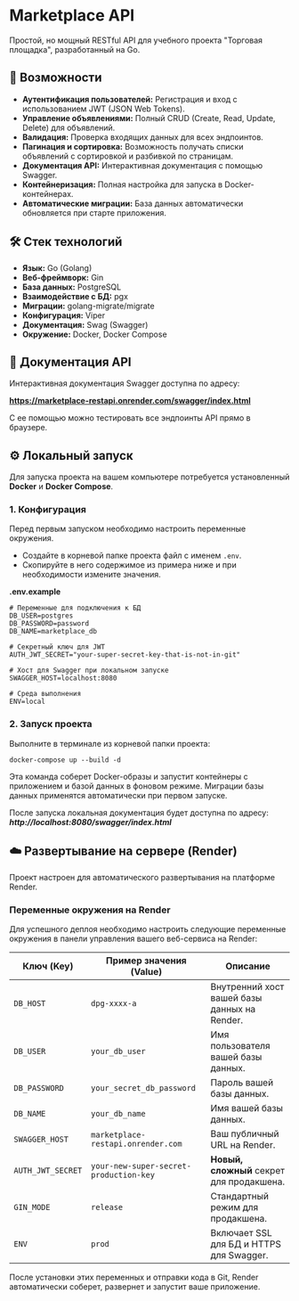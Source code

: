 # Marketplace API

Простой, но мощный RESTful API для учебного проекта "Торговая площадка", разработанный на Go.

## 🚀 Возможности

-   **Аутентификация пользователей:** Регистрация и вход с использованием JWT (JSON Web Tokens).
-   **Управление объявлениями:** Полный CRUD (Create, Read, Update, Delete) для объявлений.
-   **Валидация:** Проверка входящих данных для всех эндпоинтов.
-   **Пагинация и сортировка:** Возможность получать списки объявлений с сортировкой и разбивкой по страницам.
-   **Документация API:** Интерактивная документация с помощью Swagger.
-   **Контейнеризация:** Полная настройка для запуска в Docker-контейнерах.
-   **Автоматические миграции:** База данных автоматически обновляется при старте приложения.

## 🛠️ Стек технологий

-   **Язык:** Go (Golang)
-   **Веб-фреймворк:** Gin
-   **База данных:** PostgreSQL
-   **Взаимодействие с БД:** pgx
-   **Миграции:** golang-migrate/migrate
-   **Конфигурация:** Viper
-   **Документация:** Swag (Swagger)
-   **Окружение:** Docker, Docker Compose

## 📖 Документация API

Интерактивная документация Swagger доступна по адресу:

**https://marketplace-restapi.onrender.com/swagger/index.html**

С ее помощью можно тестировать все эндпоинты API прямо в браузере.

## ⚙️ Локальный запуск

Для запуска проекта на вашем компьютере потребуется установленный **Docker** и **Docker Compose**.

### 1. Конфигурация

Перед первым запуском необходимо настроить переменные окружения.

-   Создайте в корневой папке проекта файл с именем `.env`.
-   Скопируйте в него содержимое из примера ниже и при необходимости измените значения.

**.env.example**
```env
# Переменные для подключения к БД
DB_USER=postgres
DB_PASSWORD=password
DB_NAME=marketplace_db

# Секретный ключ для JWT
AUTH_JWT_SECRET="your-super-secret-key-that-is-not-in-git"

# Хост для Swagger при локальном запуске
SWAGGER_HOST=localhost:8080

# Среда выполнения
ENV=local
```

### 2. Запуск проекта
Выполните в терминале из корневой папки проекта:



```docker-compose up --build -d```

Эта команда соберет Docker-образы и запустит контейнеры с приложением и базой данных в фоновом режиме. Миграции базы данных применятся автоматически при первом запуске.

После запуска локальная документация будет доступна по адресу:
***http://localhost:8080/swagger/index.html***

## ☁️ Развертывание на сервере (Render)
Проект настроен для автоматического развертывания на платформе Render.

### Переменные окружения на Render
Для успешного деплоя необходимо настроить следующие переменные окружения в панели управления вашего веб-сервиса на Render:


| Ключ (Key)        | Пример значения (Value)                                          | Описание                                                            |
| ----------------- | ---------------------------------------------------------------- | ------------------------------------------------------------------- |
| `DB_HOST`         | `dpg-xxxx-a`                                                     | Внутренний хост вашей базы данных на Render.                       |
| `DB_USER`         | `your_db_user`                                                   | Имя пользователя вашей базы данных.                                |
| `DB_PASSWORD`     | `your_secret_db_password`                                        | Пароль вашей базы данных.                                          |
| `DB_NAME`         | `your_db_name`                                                   | Имя вашей базы данных.                                             |
| `SWAGGER_HOST`    | `marketplace-restapi.onrender.com`                               | Ваш публичный URL на Render.                                       |
| `AUTH_JWT_SECRET` | `your-new-super-secret-production-key`                           | **Новый, сложный** секрет для продакшена.                           |
| `GIN_MODE`        | `release`                                                        | Стандартный режим для продакшена.                                   |
| `ENV`             | `prod`                                                           | Включает SSL для БД и HTTPS для Swagger.                            |

После установки этих переменных и отправки кода в Git, Render автоматически соберет, развернет и запустит ваше приложение.